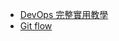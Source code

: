 * [DevOps 完整實用教學](http://blog.amowu.com/2015/04/devops-continuous-integration-delivery-docker-circleci-aws-beanstalk.html)
* [Git flow](https://ihower.tw/blog/archives/5140)
